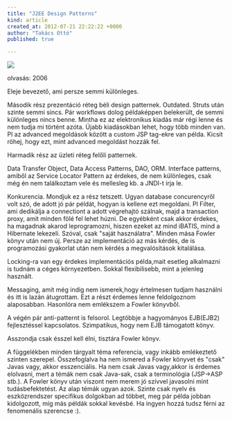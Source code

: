 ```yaml
---
title: "J2EE Design Patterns"
kind: article
created_at: 2012-07-21 22:22:22 +0000
author: "Takács Ottó"
published: true

---
```

![](http://ec3.images-amazon.com/images/P/0596004273.01._AA240_SCLZZZZZZZ_.jpg)

olvasás: 2006

Eleje bevezető, ami persze semmi különleges.

Második rész prezentáció réteg béli design patternek. Outdated. Struts után szinte semmi sincs. Pár workflows dolog példaképpen belekerült, de semmi különleges nincs benne. Mintha ez az elektronikus kiadás már régi lenne és nem tudja mi történt azóta. Újabb kiadásokban lehet, hogy több minden van. Pl az advanced megoldások között a custom JSP tag-ekre van példa. Kicsit röhej, hogy ezt, mint advanced megoldást hozzák fel.

Harmadik rész az üzleti réteg felőli patternek.

Data Transfer Object, Data Access Patterns, DAO, ORM. Interface patterns, amiből az Service Locator Pattern az érdekes, de nem különleges, csak még én nem találkoztam vele és mellesleg kb. a JNDI-t írja le.

Konkurencia. Mondjuk ez a rész tetszett. Ugyan database concurencyről volt szó, de adott jó pár példát, hogyan is kellene ezt megoldani. Pl Filter, ami dedikálja a connectiont a adott végrehajtó szálnak, majd a transaction proxy, amit minden fölé fel lehet húzni. De egyébként csak akkor érdekes, ha magadnak akarod leprogramozni, hiszen ezeket az mind iBATIS, mind a Hibernate lekezeli. Szóval, csak "saját használatra". Minden mása Fowler könyv után nem új. Persze az implementáció az más kérdés, de is programozási gyakorlat után nem kérdés a megvalósítások kitalálása.

Locking-ra van egy érdekes implementációs példa,mait esetleg alkalmazni is tudnám a céges környezetben. Sokkal flexibilisebb, mint a jelenleg használt.

Messaging, amit még indig nem ismerek,hogy értelmesen tudjam használni és itt is lazán átugrottam. Ezt a részt érdemes lenne feldolgoznom alaposabban. Hasonlóra nem emlékszem a Fowler könyvből.

A végén pár anti-patternt is felsorol. Legtöbbje a hagyományos EJB(EJB2) fejlesztéssel kapcsolatos. Szimpatikus, hogy nem EJB támogatott könyv. 

Asszondja csak ésszel kell élni, tisztára Fowler könyv.

A függelékben minden tárgyalt téma referencia, vagy inkább emlékeztető szinten szerepel.
Összefoglalva ha nem ismered a Fowler könyvet és "csak" Javas vagy, akkor esszenciális. Ha nem csak Javas vagy,akkor is érdemes elolvasni, mert a témák nem csak Java-sak, csak a terminológia (JSP->ASP stb.). A Fowler könyv után viszont nem merem jó szívvel javasolni mint tudásbefektetést. Az alap témák ugyan azok. Szinte csak nyelv és eszközrendszer specifikus dolgokban ad többet, meg pár példa jobban kidolgozott, míg más példák sokkal kevésbé. Ha ingyen hozzá tudsz férni az fenomenális szerencse :).


<div class='old-comments'></div>